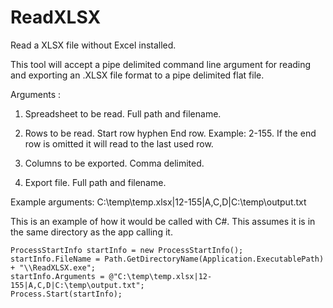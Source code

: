 # ReadXLSX
Read a XLSX file without Excel installed.

This tool will accept a pipe delimited command line argument for reading and 
exporting an .XLSX file format to a pipe delimited flat file. 

Arguments : 

1. Spreadsheet to be read. Full path and filename. 

2. Rows to be read. Start row hyphen End row. Example: 2-155. 
   If the end row is omitted it will read to the last used row. 

3. Columns to be exported. Comma delimited. 

4. Export file. Full path and filename. 

Example arguments: C:\temp\temp.xlsx|12-155|A,C,D|C:\temp\output.txt

This is an example of how it would be called with C#. This assumes it is in the same directory as the app calling it.

    ProcessStartInfo startInfo = new ProcessStartInfo();
    startInfo.FileName = Path.GetDirectoryName(Application.ExecutablePath) + "\\ReadXLSX.exe";
    startInfo.Arguments = @"C:\temp\temp.xlsx|12-155|A,C,D|C:\temp\output.txt";
    Process.Start(startInfo);

